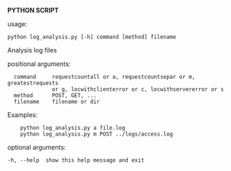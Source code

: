 **PYTHON SCRIPT**

usage:
 
    python log_analysis.py [-h] command [method] filename

Analysis log files

positional arguments:

      command     requestcountall or a, requestcountsepar or m, greatestrequests
                  or g, locwithclienterror or c, locwithservererror or s
      method      POST, GET, ...
      filename    filename or dir

Examples:

        python log_analysis.py a file.log
        python log_analysis.py m POST ../logs/access.log

optional arguments:
    
    -h, --help  show this help message and exit
